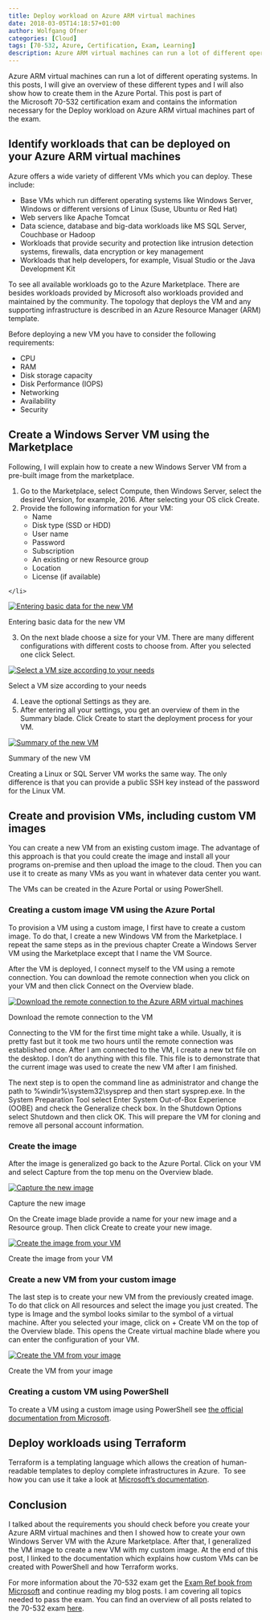 ```yaml
---
title: Deploy workload on Azure ARM virtual machines
date: 2018-03-05T14:18:57+01:00
author: Wolfgang Ofner
categories: [Cloud]
tags: [70-532, Azure, Certification, Exam, Learning]
description: Azure ARM virtual machines can run a lot of different operating systems. In this posts, I will give an overview of these different types and I will also show how to create them in the Azure Portal. This post is part of the Microsoft 70-532 certification exam and contains the information for Deploy workload...
---
```

Azure ARM virtual machines can run a lot of different operating systems. In this posts, I will give an overview of these different types and I will also show how to create them in the Azure Portal. This post is part of the Microsoft 70-532 certification exam and contains the information necessary for the Deploy workload on Azure ARM virtual machines part of the exam.

## Identify workloads that can be deployed on your Azure ARM virtual machines

Azure offers a wide variety of different VMs which you can deploy. These include:

  * Base VMs which run different operating systems like Windows Server, Windows or different versions of Linux (Suse, Ubuntu or Red Hat)
  * Web servers like Apache Tomcat
  * Data science, database and big-data workloads like MS SQL Server, Couchbase or Hadoop
  * Workloads that provide security and protection like intrusion detection systems, firewalls, data encryption or key management
  * Workloads that help developers, for example, Visual Studio or the Java Development Kit

To see all available workloads go to the Azure Marketplace. There are besides workloads provided by Microsoft also workloads provided and maintained by the community. The topology that deploys the VM and any supporting infrastructure is described in an Azure Resource Manager (ARM) template.

Before deploying a new VM you have to consider the following requirements:

  * CPU
  * RAM
  * Disk storage capacity
  * Disk Performance (IOPS)
  * Networking
  * Availability
  * Security

## Create a Windows Server VM using the Marketplace

Following, I will explain how to create a new Windows Server VM from a pre-built image from the marketplace.

  1. Go to the Marketplace, select Compute, then Windows Server, select the desired Version, for example, 2016. After selecting your OS click Create.
  2. Provide the following information for your VM: 
    <li style="list-style-type: none;">
      <ul>
        <li>
          Name
        </li>
        <li>
          Disk type (SSD or HDD)
        </li>
        <li>
          User name
        </li>
        <li>
          Password
        </li>
        <li>
          Subscription
        </li>
        <li>
          An existing or new Resource group
        </li>
        <li>
          Location
        </li>
        <li>
          License (if available)
        </li>
      </ul>
    </li>

<div class="col-12 col-sm-10 aligncenter">
  <a href="/assets/img/posts/2018/02/Entering-basic-data-for-the-new-VM.jpg"><img loading="lazy" src="/assets/img/posts/2018/02/Entering-basic-data-for-the-new-VM.jpg" alt="Entering basic data for the new VM" /></a>
  
  <p>
    Entering basic data for the new VM
  </p>
</div>

<ol start="3">
  <li>
    On the next blade choose a size for your VM. There are many different configurations with different costs to choose from. After you selected one click Select.
  </li>
</ol>

<div class="col-12 col-sm-10 aligncenter">
  <a href="/assets/img/posts/2018/02/Select-a-VM-size-according-to-your-needs.jpg"><img loading="lazy" src="/assets/img/posts/2018/02/Select-a-VM-size-according-to-your-needs.jpg" alt="Select a VM size according to your needs" /></a>
  
  <p>
    Select a VM size according to your needs
  </p>
</div>

<ol start="4">
  <li>
    Leave the optional Settings as they are.
  </li>
  <li>
    After entering all your settings, you get an overview of them in the Summary blade. Click Create to start the deployment process for your VM.
  </li>
</ol>

<div class="col-12 col-sm-10 aligncenter">
  <a href="/assets/img/posts/2018/02/Summary-of-the-new-VM.jpg"><img loading="lazy" src="/assets/img/posts/2018/02/Summary-of-the-new-VM.jpg" alt="Summary of the new VM" /></a>
  
  <p>
    Summary of the new VM
  </p>
</div>

Creating a Linux or SQL Server VM works the same way. The only difference is that you can provide a public SSH key instead of the password for the Linux VM.

## Create and provision VMs, including custom VM images

You can create a new VM from an existing custom image. The advantage of this approach is that you could create the image and install all your programs on-premise and then upload the image to the cloud. Then you can use it to create as many VMs as you want in whatever data center you want.

The VMs can be created in the Azure Portal or using PowerShell.

### Creating a custom image VM using the Azure Portal

To provision a VM using a custom image, I first have to create a custom image. To do that, I create a new Windows VM from the Marketplace. I repeat the same steps as in the previous chapter Create a Windows Server VM using the Marketplace except that I name the VM Source.

After the VM is deployed, I connect myself to the VM using a remote connection. You can download the remote connection when you click on your VM and then click Connect on the Overview blade.

<div class="col-12 col-sm-10 aligncenter">
  <a href="/assets/img/posts/2018/02/Download-the-remote-connection-to-the-VM.jpg"><img loading="lazy" src="/assets/img/posts/2018/02/Download-the-remote-connection-to-the-VM.jpg" alt="Download the remote connection to the Azure ARM virtual machines" /></a>
  
  <p>
    Download the remote connection to the VM
  </p>
</div>

Connecting to the VM for the first time might take a while. Usually, it is pretty fast but it took me two hours until the remote connection was established once. After I am connected to the VM, I create a new txt file on the desktop. I don&#8217;t do anything with this file. This file is to demonstrate that the current image was used to create the new VM after I am finished.

The next step is to open the command line as administrator and change the path to %windir%\system32\sysprep and then start sysprep.exe. In the System Preparation Tool select Enter System Out-of-Box Experience (OOBE) and check the Generalize check box. In the Shutdown Options select Shutdown and then click OK. This will prepare the VM for cloning and remove all personal account information.

### Create the image

After the image is generalized go back to the Azure Portal. Click on your VM and select Capture from the top menu on the Overview blade.

<div class="col-12 col-sm-10 aligncenter">
  <a href="/assets/img/posts/2018/03/Capture-the-new-image.jpg"><img loading="lazy" src="/assets/img/posts/2018/03/Capture-the-new-image.jpg" alt="Capture the new image" /></a>
  
  <p>
    Capture the new image
  </p>
</div>

On the Create image blade provide a name for your new image and a Resource group. Then click Create to create your new image.

<div class="col-12 col-sm-10 aligncenter">
  <a href="/assets/img/posts/2018/03/Create-the-image-from-your-VM.jpg"><img loading="lazy" src="/assets/img/posts/2018/03/Create-the-image-from-your-VM.jpg" alt="Create the image from your VM" /></a>
  
  <p>
    Create the image from your VM
  </p>
</div>

### Create a new VM from your custom image

The last step is to create your new VM from the previously created image. To do that click on All resources and select the image you just created. The type is Image and the symbol looks similar to the symbol of a virtual machine. After you selected your image, click on + Create VM on the top of the Overview blade. This opens the Create virtual machine blade where you can enter the configuration of your VM.

<div class="col-12 col-sm-10 aligncenter">
  <a href="/assets/img/posts/2018/03/Create-the-VM-from-your-image.jpg"><img loading="lazy" src="/assets/img/posts/2018/03/Create-the-VM-from-your-image.jpg" alt="Create the VM from your image" /></a>
  
  <p>
    Create the VM from your image
  </p>
</div>

### Creating a custom VM using PowerShell

To create a VM using a custom image using PowerShell see <a href="https://docs.microsoft.com/en-us/azure/virtual-machines/windows/tutorial-custom-images" target="_blank" rel="noopener noreferrer">the official documentation from Microsoft</a>.

## Deploy workloads using Terraform

Terraform is a templating language which allows the creation of human-readable templates to deploy complete infrastructures in Azure.  To see how you can use it take a look at <a href="https://docs.microsoft.com/en-us/azure/virtual-machines/linux/terraform-install-configure" target="_blank" rel="noopener noreferrer">Microsoft&#8217;s documentation</a>.

## Conclusion

I talked about the requirements you should check before you create your Azure ARM virtual machines and then I showed how to create your own Windows Server VM with the Azure Marketplace. After that, I generalized the VM image to create a new VM with my custom image. At the end of this post, I linked to the documentation which explains how custom VMs can be created with PowerShell and how Terraform works.

For more information about the 70-532 exam get the <a href="http://amzn.to/2EWNWMF" target="_blank" rel="noopener noreferrer">Exam Ref book from Microsoft</a> and continue reading my blog posts. I am covering all topics needed to pass the exam. You can find an overview of all posts related to the 70-532 exam <a href="/prepared-for-the-70-532-exam/" target="_blank" rel="noopener noreferrer">here</a>.